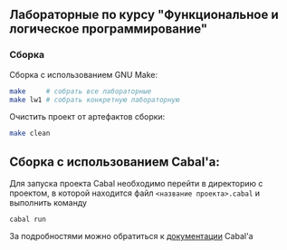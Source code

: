 ## Лабораторные по курсу "Функциональное и логическое программирование"

### Сборка

Сборка с использованием GNU Make:
```bash
make     # собрать все лабораторные
make lw1 # собрать конкретную лабораторную
```

Очистить проект от артефактов сборки:
```bash
make clean
```

## Сборка с использованием Cabal'а:
Для запуска проекта Cabal необходимо перейти в директорию с проектом, в которой находится файл `<название проекта>.cabal` и выполнить команду
```console
cabal run
```
За подробностями можно обратиться к [документации](https://anvilproject.org/guides/content/creating-links) Cabal'а